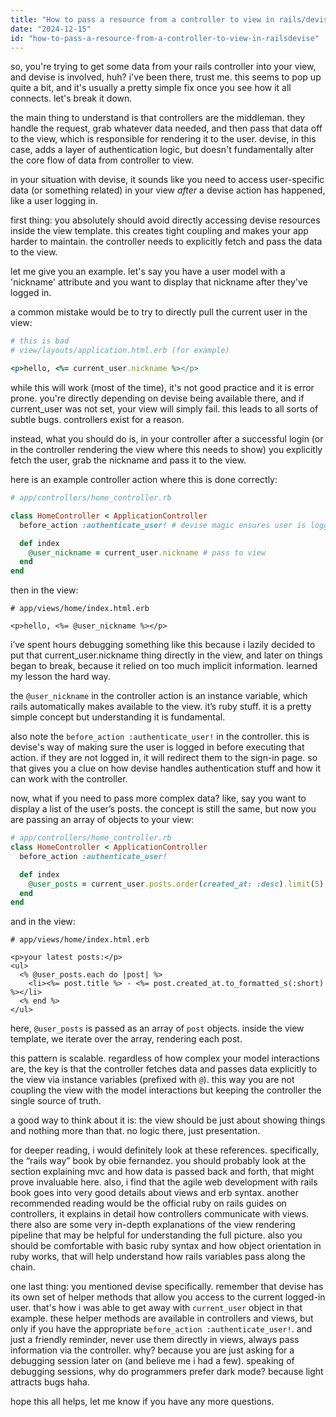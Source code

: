 ```yaml
---
title: "How to pass a resource from a controller to view in rails/devise?"
date: "2024-12-15"
id: "how-to-pass-a-resource-from-a-controller-to-view-in-railsdevise"
---
```


so, you're trying to get some data from your rails controller into your view, and devise is involved, huh? i've been there, trust me. this seems to pop up quite a bit, and it's usually a pretty simple fix once you see how it all connects. let's break it down.

the main thing to understand is that controllers are the middleman. they handle the request, grab whatever data needed, and then pass that data off to the view, which is responsible for rendering it to the user. devise, in this case, adds a layer of authentication logic, but doesn't fundamentally alter the core flow of data from controller to view.

in your situation with devise, it sounds like you need to access user-specific data (or something related) in your view *after* a devise action has happened, like a user logging in.

first thing: you absolutely should avoid directly accessing devise resources inside the view template. this creates tight coupling and makes your app harder to maintain. the controller needs to explicitly fetch and pass the data to the view.

let me give you an example. let's say you have a user model with a 'nickname' attribute and you want to display that nickname after they've logged in.

a common mistake would be to try to directly pull the current user in the view:

```ruby
# this is bad
# view/layouts/application.html.erb (for example)

<p>hello, <%= current_user.nickname %></p>

```

while this will work (most of the time), it's not good practice and it is error prone. you're directly depending on devise being available there, and if current\_user was not set, your view will simply fail. this leads to all sorts of subtle bugs. controllers exist for a reason.

instead, what you should do is, in your controller after a successful login (or in the controller rendering the view where this needs to show) you explicitly fetch the user, grab the nickname and pass it to the view.

here is an example controller action where this is done correctly:

```ruby
# app/controllers/home_controller.rb

class HomeController < ApplicationController
  before_action :authenticate_user! # devise magic ensures user is logged in (or redirects if they arent)

  def index
    @user_nickname = current_user.nickname # pass to view
  end
end

```

then in the view:

```erb
# app/views/home/index.html.erb

<p>hello, <%= @user_nickname %></p>
```

i’ve spent hours debugging something like this because i lazily decided to put that current\_user.nickname thing directly in the view, and later on things began to break, because it relied on too much implicit information. learned my lesson the hard way.

the `@user_nickname` in the controller action is an instance variable, which rails automatically makes available to the view. it’s ruby stuff. it is a pretty simple concept but understanding it is fundamental.

also note the `before_action :authenticate_user!` in the controller. this is devise's way of making sure the user is logged in before executing that action. if they are not logged in, it will redirect them to the sign-in page. so that gives you a clue on how devise handles authentication stuff and how it can work with the controller.

now, what if you need to pass more complex data? like, say you want to display a list of the user’s posts. the concept is still the same, but now you are passing an array of objects to your view:

```ruby
# app/controllers/home_controller.rb
class HomeController < ApplicationController
  before_action :authenticate_user!

  def index
    @user_posts = current_user.posts.order(created_at: :desc).limit(5) # fetch the posts here. you are free to apply any logic
  end
end
```

and in the view:

```erb
# app/views/home/index.html.erb

<p>your latest posts:</p>
<ul>
  <% @user_posts.each do |post| %>
    <li><%= post.title %> - <%= post.created_at.to_formatted_s(:short) %></li>
  <% end %>
</ul>

```

here, `@user_posts` is passed as an array of `post` objects. inside the view template, we iterate over the array, rendering each post.

this pattern is scalable. regardless of how complex your model interactions are, the key is that the controller fetches data and passes data explicitly to the view via instance variables (prefixed with `@`). this way you are not coupling the view with the model interactions but keeping the controller the single source of truth.

a good way to think about it is: the view should be just about showing things and nothing more than that. no logic there, just presentation.

for deeper reading, i would definitely look at these references. specifically, the “rails way” book by obie fernandez. you should probably look at the section explaining mvc and how data is passed back and forth, that might prove invaluable here. also, i find that the agile web development with rails book goes into very good details about views and erb syntax. another recommended reading would be the official ruby on rails guides on controllers, it explains in detail how controllers communicate with views. there also are some very in-depth explanations of the view rendering pipeline that may be helpful for understanding the full picture. also you should be comfortable with basic ruby syntax and how object orientation in ruby works, that will help understand how rails variables pass along the chain.

one last thing: you mentioned devise specifically. remember that devise has its own set of helper methods that allow you access to the current logged-in user. that's how i was able to get away with `current_user` object in that example. these helper methods are available in controllers and views, but only if you have the appropriate `before_action :authenticate_user!`. and just a friendly reminder, never use them directly in views, always pass information via the controller. why? because you are just asking for a debugging session later on (and believe me i had a few). speaking of debugging sessions, why do programmers prefer dark mode? because light attracts bugs haha.

hope this all helps, let me know if you have any more questions.
